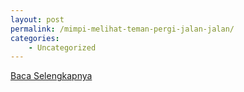 ```yaml
---
layout: post
permalink: /mimpi-melihat-teman-pergi-jalan-jalan/
categories:
    - Uncategorized
---
```


[Baca Selengkapnya](/10)